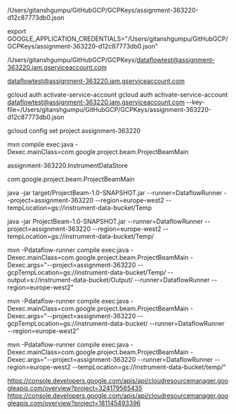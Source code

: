 /Users/gitanshgumpu/GitHubGCP/GCPKeys/assignment-363220-d12c87773db0.json

export GOOGLE_APPLICATION_CREDENTIALS="/Users/gitanshgumpu/GitHubGCP/GCPKeys/assignment-363220-d12c87773db0.json"

/Users/gitanshgumpu/GitHubGCP/GCPKeys/dataflowtest@assignment-363220.iam.gserviceaccount.com

dataflowtest@assignment-363220.iam.gserviceaccount.com

gcloud auth activate-service-account
gcloud auth activate-service-account dataflowtest@assignment-363220.iam.gserviceaccount.com --key-file=/Users/gitanshgumpu/GitHubGCP/GCPKeys/assignment-363220-d12c87773db0.json

gcloud config set project assignment-363220

mvn compile exec:java -Dexec.mainClass=com.google.project.beam.ProjectBeamMain

assignment-363220.InstrumentDataStore

com.google.project.beam.ProjectBeamMain

java -jar target/ProjectBeam-1.0-SNAPSHOT.jar --runner=DataflowRunner --project=assignment-363220 --region=europe-west2 --tempLocation=gs://instrument-data-bucket/Temp

java -jar ProjectBeam-1.0-SNAPSHOT.jar --runner=DataflowRunner --project=assignment-363220 --region=europe-west2 --tempLocation=gs://instrument-data-bucket/Temp/

mvn -Pdataflow-runner compile exec:java -Dexec.mainClass=com.google.project.beam.ProjectBeamMain -Dexec.args="--project=assignment-363220 --gcpTempLocation=gs://instrument-data-bucket/Temp/ --output=s://instrument-data-bucket/Output/ --runner=DataflowRunner --region=europe-west2"

mvn -Pdataflow-runner compile exec:java -Dexec.mainClass=com.google.project.beam.ProjectBeamMain -Dexec.args="--project=assignment-363220 --gcpTempLocation=gs://instrument-data-bucket/ --runner=DataflowRunner --region=europe-west2"

mvn -Pdataflow-runner compile exec:java -Dexec.mainClass=com.google.project.beam.ProjectBeamMain -Dexec.args="--project=assignment-363220 --runner=DataflowRunner --region=europe-west2 --tempLocation=gs://instrument-data-bucket/temp/"

https://console.developers.google.com/apis/api/cloudresourcemanager.googleapis.com/overview?project=324179565435
https://console.developers.google.com/apis/api/cloudresourcemanager.googleapis.com/overview?project=181145493396 